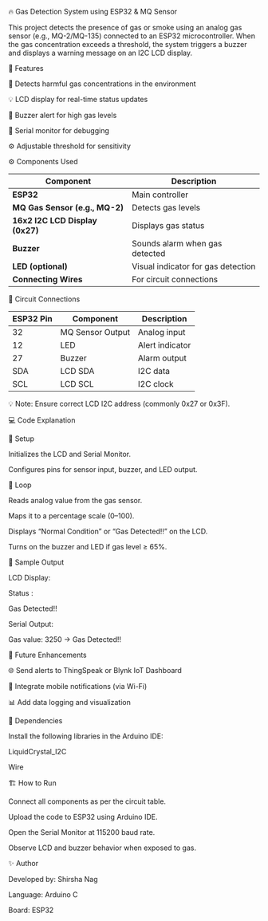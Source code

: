 🔥 Gas Detection System using ESP32 & MQ Sensor

This project detects the presence of gas or smoke using an analog gas sensor (e.g., MQ-2/MQ-135) connected to an ESP32 microcontroller. When the gas concentration exceeds a threshold, the system triggers a buzzer and displays a warning message on an I2C LCD display.

🧠 Features

🚨 Detects harmful gas concentrations in the environment

💡 LCD display for real-time status updates

🔔 Buzzer alert for high gas levels

💾 Serial monitor for debugging

⚙️ Adjustable threshold for sensitivity

⚙️ Components Used

| Component                       | Description                        |
| ------------------------------- | ---------------------------------- |
| **ESP32**                       | Main controller                    |
| **MQ Gas Sensor (e.g., MQ-2)**  | Detects gas levels                 |
| **16x2 I2C LCD Display (0x27)** | Displays gas status                |
| **Buzzer**                      | Sounds alarm when gas detected     |
| **LED (optional)**              | Visual indicator for gas detection |
| **Connecting Wires**            | For circuit connections            |

🧩 Circuit Connections

| ESP32 Pin | Component        | Description     |
| --------- | ---------------- | --------------- |
| 32        | MQ Sensor Output | Analog input    |
| 12        | LED              | Alert indicator |
| 27        | Buzzer           | Alarm output    |
| SDA       | LCD SDA          | I2C data        |
| SCL       | LCD SCL          | I2C clock       |

💡 Note: Ensure correct LCD I2C address (commonly 0x27 or 0x3F).

💻 Code Explanation

🔸 Setup

Initializes the LCD and Serial Monitor.

Configures pins for sensor input, buzzer, and LED output.

🔸 Loop

Reads analog value from the gas sensor.

Maps it to a percentage scale (0–100).

Displays “Normal Condition” or “Gas Detected!!” on the LCD.

Turns on the buzzer and LED if gas level ≥ 65%.

🧪 Sample Output

LCD Display:

Status :

Gas Detected!!

Serial Output:

Gas value: 3250 → Gas Detected!!

🚀 Future Enhancements

🌐 Send alerts to ThingSpeak or Blynk IoT Dashboard

📱 Integrate mobile notifications (via Wi-Fi)

📊 Add data logging and visualization

🧰 Dependencies

Install the following libraries in the Arduino IDE:

LiquidCrystal_I2C

Wire

🏗️ How to Run

Connect all components as per the circuit table.

Upload the code to ESP32 using Arduino IDE.

Open the Serial Monitor at 115200 baud rate.

Observe LCD and buzzer behavior when exposed to gas.

✨ Author

Developed by: Shirsha Nag

Language: Arduino C

Board: ESP32
